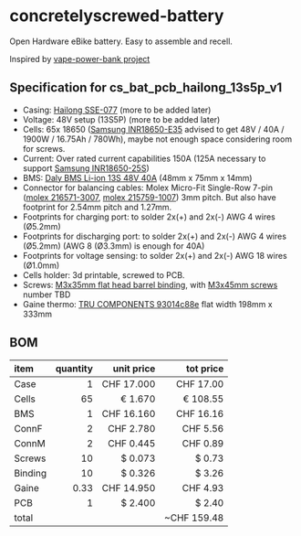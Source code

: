 # concretelyscrewed-battery
Open Hardware eBike battery. Easy to assemble and recell.

Inspired by [vape-power-bank project](https://github.com/chrisdoelcreates/vape-power-bank)

## Specification for cs_bat_pcb_hailong_13s5p_v1
- Casing: [Hailong SSE-077](https://de.aliexpress.com/item/1005004498580462.html?gatewayAdapt=glo2deu) (more to be added later)
- Voltage: 48V setup (13S5P) (more to be added later)
- Cells: 65x 18650 ([Samsung INR18650-E35](https://www.nkon.nl/fr/samsung-inr18650-35e.html) advised to get 48V / 40A / 1900W / 16.75Ah / 780Wh), maybe not enough space considering room for screws.
- Current: Over rated current capabilities 150A (125A necessary to support [Samsung INR18650-25S](https://www.nkon.nl/fr/samsung-inr18650-25s-2500mah-25a.html))
- BMS: [Daly BMS Li-ion 13S 48V 40A](https://fr.aliexpress.com/item/1005008836055398.html?spm=a2g0o.productlist.main.4.25d47938N0tVqZ&algo_pvid=c3fa70b5-d2cb-41f5-ac36-45ff14ceecbd&algo_exp_id=c3fa70b5-d2cb-41f5-ac36-45ff14ceecbd-3&pdp_ext_f=%7B%22order%22%3A%2228%22%2C%22eval%22%3A%221%22%7D&pdp_npi=4%40dis%21CHF%217.29%216.37%21%21%218.67%217.58%21%4021038df617465652867206529e2ac8%2112000046885473015%21sea%21CH%210%21ABX&curPageLogUid=GrWfwVTxUrFX&utparam-url=scene%3Asearch%7Cquery_from%3A) (48mm x 75mm x 14mm)
- Connector for balancing cables: Molex Micro-Fit Single-Row 7-pin ([molex 216571-3007](https://www.mouser.ch/ProductDetail/Molex/216571-3007?qs=pBJMDPsKWf1VoNqKJmnHYw%3D%3D), [molex 215759-1007](https://www.mouser.ch/ProductDetail/Molex/215759-1007?qs=pBJMDPsKWf2GPEsYA0UAYA%3D%3D)) 3mm pitch. But also have footprint for 2.54mm pitch and 1.27mm.
- Footprints for charging port: to solder 2x(+) and 2x(-) AWG 4 wires (Ø5.2mm)
- Footprints for discharging port: to solder 2x(+) and 2x(-) AWG 4 wires (Ø5.2mm) (AWG 8 (Ø3.3mm) is enough for 40A)
- Footprints for voltage sensing: to solder 2x(+) and 2x(-) AWG 18 wires (Ø1.0mm)
- Cells holder: 3d printable, screwed to PCB.
- Screws: [M3x35mm flat head barrel binding](https://www.harfington.com/products/p-1528134?variant=45273401491705), with [M3x45mm screws](https://www.harfington.com/products/p-1181221) number TBD
- Gaine thermo: [TRU COMPONENTS 93014c88e](https://www.conrad.ch/fr/p/tru-components-93014c88e-gaine-thermoretractable-pour-batteries-sans-colle-bleu-130-mm-65-mm-taux-de-retreint-2-1-1-pc-s-1489702.html) flat width 198mm x 333mm

## BOM
| item    | quantity | unit price  |  tot price |
|:--------|---------:|------------:|-----------:|
| Case    |        1 |  CHF 17.000 | CHF  17.00 |
| Cells   |       65 |    €  1.670 |   € 108.55 |
| BMS     |        1 |  CHF 16.160 | CHF  16.16 |
| ConnF   |        2 |  CHF  2.780 | CHF   5.56 |
| ConnM   |        2 |  CHF  0.445 | CHF   0.89 |
| Screws  |       10 |    $  0.073 |   $   0.73 |
| Binding |       10 |    $  0.326 |   $   3.26 |
| Gaine   |     0.33 |  CHF 14.950 | CHF   4.93 |
| PCB     |        1 |    $  2.400 |   $   2.40 |
| total   |          |             |~CHF 159.48 |

